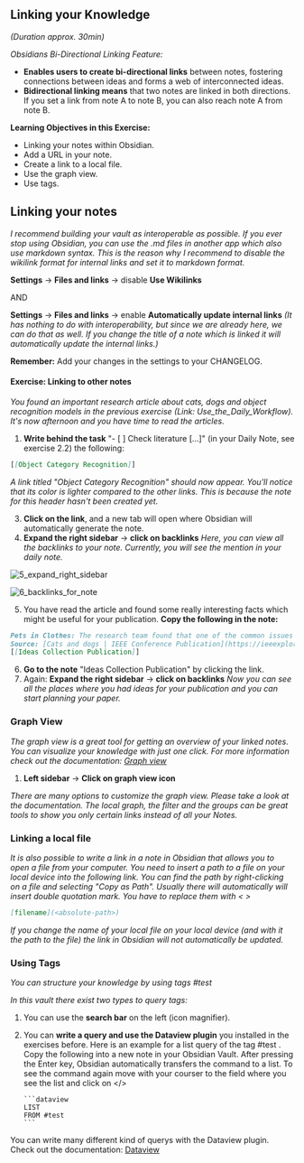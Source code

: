 ## Linking your Knowledge
*(Duration approx. 30min)*

*Obsidians Bi-Directional Linking Feature:*
- **Enables users to create bi-directional links** between notes, fostering connections between ideas and forms a web of interconnected ideas.
- **Bidirectional linking means** that two notes are linked in both directions. If you set a link from note A to note B, you can also reach note A from note B. 

**Learning Objectives in this Exercise:**
- Linking your notes within Obsidian.
- Add a URL in your note.
- Create a link to a local file.
- Use the graph view.
- Use tags.

## Linking your notes

*I recommend building your vault as interoperable as possible. If you ever stop using Obsidian, you can use the .md files in another app which also use markdown syntax. This is the reason why I recommend to disable the wikilink format for internal links and set it to markdown format.*

**Settings** → **Files and links** → disable **Use Wikilinks** 

AND 

**Settings** → **Files and links** → enable **Automatically update internal links** 
*(It has nothing to do with interoperability, but since we are already here, we can do that as well. If you change the title of a note which is linked it will automatically update the internal links.)*

**Remember:** Add your changes in the settings to your CHANGELOG.
#### Exercise: Linking to other notes

*You found an important research article about cats, dogs and object recognition models in the previous exercise (Link: Use_the_Daily_Workflow). It's now afternoon and you have time to read the articles.*

1. **Write behind the task** "- [ ] Check literature [...]" (in your Daily Note, see exercise 2.2) the following:
```markdown 
[[Object Category Recognition]]
```
  *A link titled "Object Category Recognition" should now appear. You'll notice that its color is lighter compared to the other links. This is because the note for this header hasn't been created yet.*

3. **Click on the link**, and a new tab will open where Obsidian will automatically generate the note.
4. **Expand the right sidebar** → **click on backlinks** *Here, you can view all the backlinks to your note. Currently, you will see the mention in your daily note.*

![5_expand_right_sidebar](https://github.com/user-attachments/assets/3cd8e55e-9b86-4280-bada-87cb2a42969c)

![6_backlinks_for_note](https://github.com/user-attachments/assets/2ca37f3a-0cff-49b6-8985-0d20c93d3836)


5. You have read the article and found some really interesting facts which might be useful for your publication. **Copy the following in the note:**
```markdown
Pets in Clothes: The research team found that one of the common issues with the images collected for their dataset was pets wearing clothes. The article mentions that images of pets dressed up were often discarded, which implies that while some owners may enjoy dressing their pets, it complicates the task of accurately identifying their breed. 
Source: [Cats and dogs | IEEE Conference Publication](https://ieeexplore.ieee.org/abstract/document/6248092) 
[[Ideas Collection Publication]]
```
6. **Go to the note** "Ideas Collection Publication" by clicking the link.
7. Again: **Expand the right sidebar** → **click on backlinks** *Now you can see all the places where you had ideas for your publication and you can start planning your paper.*

### Graph View

*The graph view is a great tool for getting an overview of your linked notes. You can visualize your knowledge with just one click. For more information check out the documentation: [Graph view](https://help.obsidian.md/plugins/graph)*

1. **Left sidebar** → **Click on graph view icon**

*There are many options to customize the graph view. Please take a look at the documentation. The local graph, the filter and the groups can be great tools to show you only certain links instead of all your Notes.*

### Linking a local file

*It is also possible to write a link in a note in Obsidian that allows you to open a file from your computer. You need to insert a path to a file on your local device into the following link. You can find the path by right-clicking on a file and selecting "Copy as Path". Usually there will automatically will insert double quotation mark. You have to replace them with <  >*

```markdown
[filename](<absolute-path>)
```

*If you change the name of your local file on your local device (and with it the path to the file) the link in Obsidian will not automatically be updated.*

### Using Tags

*You can structure your knowledge by using tags #test*

*In this vault there exist two types to query tags:*
1. You can use the **search bar** on the left (icon magnifier).
2. You can **write a query and use the Dataview plugin** you installed in the exercises before. Here is an example for a list query of the tag #test . Copy the following into a new note in your Obsidian Vault. After pressing the Enter key, Obsidian automatically transfers the command to a list. To see the command again move with your courser to the field where you see the list and click on </>

       ```dataview
       LIST
       FROM #test
       ```

You can write many different kind of querys with the Dataview plugin. Check out the documentation: [Dataview](https://blacksmithgu.github.io/obsidian-dataview/)
